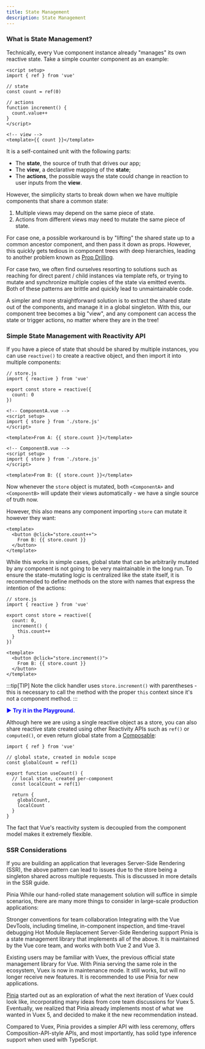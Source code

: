 ```yaml
---
title: State Management
description: State Management
---
```


### What is State Management?​
Technically, every Vue component instance already "manages" its own reactive state. Take a simple counter component as an example:

```
<script setup>
import { ref } from 'vue'

// state
const count = ref(0)

// actions
function increment() {
  count.value++
}
</script>

<!-- view -->
<template>{{ count }}</template>
```

It is a self-contained unit with the following parts:

- The **state**, the source of truth that drives our app;
- The **view**, a declarative mapping of the **state**;
- The **actions**, the possible ways the state could change in reaction to user inputs from the **view**.

However, the simplicity starts to break down when we have multiple components that share a common state:

1. Multiple views may depend on the same piece of state.
2. Actions from different views may need to mutate the same piece of state.

For case one, a possible workaround is by "lifting" the shared state up to a common ancestor component, and then pass it down as props. However, this quickly gets tedious in component trees with deep hierarchies, leading to another problem known as [Prop Drilling](https://vuejs.org/guide/components/provide-inject.html#prop-drilling).

For case two, we often find ourselves resorting to solutions such as reaching for direct parent / child instances via template refs, or trying to mutate and synchronize multiple copies of the state via emitted events. Both of these patterns are brittle and quickly lead to unmaintainable code.

A simpler and more straightforward solution is to extract the shared state out of the components, and manage it in a global singleton. With this, our component tree becomes a big "view", and any component can access the state or trigger actions, no matter where they are in the tree!

### Simple State Management with Reactivity API​
If you have a piece of state that should be shared by multiple instances, you can use `reactive()` to create a reactive object, and then import it into multiple components:

```
// store.js
import { reactive } from 'vue'

export const store = reactive({
  count: 0
})
```

```
<!-- ComponentA.vue -->
<script setup>
import { store } from './store.js'
</script>

<template>From A: {{ store.count }}</template>
```

```
<!-- ComponentB.vue -->
<script setup>
import { store } from './store.js'
</script>

<template>From B: {{ store.count }}</template>
```

Now whenever the `store` object is mutated, both `<ComponentA>` and `<ComponentB>` will update their views automatically - we have a single source of truth now.

However, this also means any component importing `store` can mutate it however they want:

```
<template>
  <button @click="store.count++">
    From B: {{ store.count }}
  </button>
</template>
```

While this works in simple cases, global state that can be arbitrarily mutated by any component is not going to be very maintainable in the long run. To ensure the state-mutating logic is centralized like the state itself, it is recommended to define methods on the store with names that express the intention of the actions:

```
// store.js
import { reactive } from 'vue'

export const store = reactive({
  count: 0,
  increment() {
    this.count++
  }
})
```

```
<template>
  <button @click="store.increment()">
    From B: {{ store.count }}
  </button>
</template>
```

:::tip[TIP]
Note the click handler uses `store.increment()` with parentheses - this is necessary to call the method with the proper `this` context since it's not a component method.
:::

<a href="https://play.vuejs.org/" target="_blank" style="display: inline-flex; align-items: center; text-decoration: none; font-weight: bolder; color: blue;">
  ▶️ Try it in the Playground.
</a>

Although here we are using a single reactive object as a store, you can also share reactive state created using other Reactivity APIs such as `ref()` or `computed()`, or even return global state from a [Composable](Vue-Docs-Starlight-/reuseable/composables):

```
import { ref } from 'vue'

// global state, created in module scope
const globalCount = ref(1)

export function useCount() {
  // local state, created per-component
  const localCount = ref(1)

  return {
    globalCount,
    localCount
  }
}
```

The fact that Vue's reactivity system is decoupled from the component model makes it extremely flexible.

### SSR Considerations​
If you are building an application that leverages Server-Side Rendering (SSR), the above pattern can lead to issues due to the store being a singleton shared across multiple requests. This is discussed in more details in the SSR guide.

Pinia​
While our hand-rolled state management solution will suffice in simple scenarios, there are many more things to consider in large-scale production applications:

Stronger conventions for team collaboration
Integrating with the Vue DevTools, including timeline, in-component inspection, and time-travel debugging
Hot Module Replacement
Server-Side Rendering support
Pinia is a state management library that implements all of the above. It is maintained by the Vue core team, and works with both Vue 2 and Vue 3.

Existing users may be familiar with Vuex, the previous official state management library for Vue. With Pinia serving the same role in the ecosystem, Vuex is now in maintenance mode. It still works, but will no longer receive new features. It is recommended to use Pinia for new applications.

[Pinia](https://pinia.vuejs.org/) started out as an exploration of what the next iteration of Vuex could look like, incorporating many ideas from core team discussions for Vuex 5. Eventually, we realized that Pinia already implements most of what we wanted in Vuex 5, and decided to make it the new recommendation instead.

Compared to Vuex, Pinia provides a simpler API with less ceremony, offers Composition-API-style APIs, and most importantly, has solid type inference support when used with TypeScript.